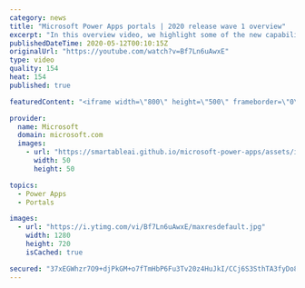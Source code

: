 ```yaml
---
category: news
title: "Microsoft Power Apps portals | 2020 release wave 1 overview"
excerpt: "In this overview video, we highlight some of the new capabilities included in the latest update to Microsoft Power Apps portals.     Here are the capabilities covered:   •    Power BI integration, so you can quickly add Power BI reports, tables, and dashboards to your portals without coding.  •    Themes"
publishedDateTime: 2020-05-12T00:10:15Z
originalUrl: "https://youtube.com/watch?v=Bf7Ln6uAwxE"
type: video
quality: 154
heat: 154
published: true

featuredContent: "<iframe width=\"800\" height=\"500\" frameborder=\"0\" src=\"https://www.youtube.com/embed/Bf7Ln6uAwxE\" allow=\"accelerometer; autoplay; encrypted-media; gyroscope; picture-in-picture\" allowfullscreen></iframe>"

provider:
  name: Microsoft
  domain: microsoft.com
  images:
    - url: "https://smartableai.github.io/microsoft-power-apps/assets/images/organizations/microsoft.com-50x50.jpg"
      width: 50
      height: 50

topics:
  - Power Apps
  - Portals

images:
  - url: "https://i.ytimg.com/vi/Bf7Ln6uAwxE/maxresdefault.jpg"
    width: 1280
    height: 720
    isCached: true

secured: "37xEGWhzr7O9+djPkGM+o7fTmHbP6Fu3Tv20z4HuJkI/CCj6S3SthTA3fyDo8UlbPz+ge6mOYOoZM5AIIIpM5JlB5mRSVtuPNRIuS1EUgvWQcYXteqW50x0fkx1U8qBzBaYY0kzJH1GUn1cYd2BHKKNOq9stAgDDHkVwgRnJk2ETCpDai2iaRpf1NzWzaxH1v8QnOsZ9vcA/6yxnm/SdoBF7WB/ZMH7L/Mq/f7kNSzXbsK8D5GY42OFIa9m3EDvaJKxaXelQSnyz6aGMZEk+Ab3jx4q62Gi65PljxpebujWublUwkg6xQZ0e04k/qgnhTx89KUOhjVaP/CepKrWd0jfc/Zu8NfoYHyYuINXP5OTLtMtA7fkBASqxQz6hgEZ0X4aj4w/uWkoLQhVlIXUkc2fazgctIcxUZ+vB662Q3p5h12peupyJ8VTOiEoLITPg;rb5U/ZyfQbYaDpR5VdvxrQ=="
---
```


